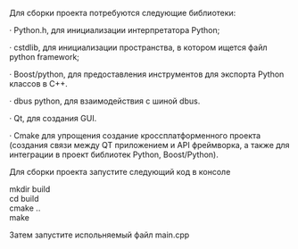 Для сборки проекта потребуются следующие библиотеки:

· Python.h,
для инициализации интерпретатора Python;

· cstdlib,
для инициализации пространства, в котором ищется файл python framework;

· Boost/python,
для предоставления инструментов для экспорта Python классов в C++.

· dbus python, 
для взаимодействия с шиной dbus.

· Qt, для создания GUI.

· Cmake
для упрощения создание кроссплатформенного проекта (создания связи между QT приложением и API фреймворка, а также для интеграции в проект библиотек Python, Boost/Python).

Для сборки проекта запустите следующий код в консоле

mkdir build   
cd build  
cmake ..  
make

Затем запустите испольняемый файл main.cpp
